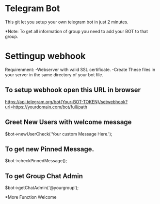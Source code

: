 # Telegram Bot
This git let you setup your own telegram bot in just 2 minutes.

*Note: To get all information of group you need to add your BOT to that group. 

# Settingup webhook
Requirenment:
  -Webserver with valid SSL certificate.
  -Create These files in your server in the same directory of your bot file.

## To setup webhook open this URL in browser
https://api.telegram.org/bot{Your-BOT-TOKEN}/setwebhook?url=https://yourdomain.com/bot/full/path

## Greet New Users with welcome message
$bot->newUserCheck('Your custom Message Here.');

## To get new Pinned Message.
$bot->checkPinnedMessage();

## To get Group Chat Admin
$bot->getChatAdmin('@yourgroup');

*More Function Welcome
